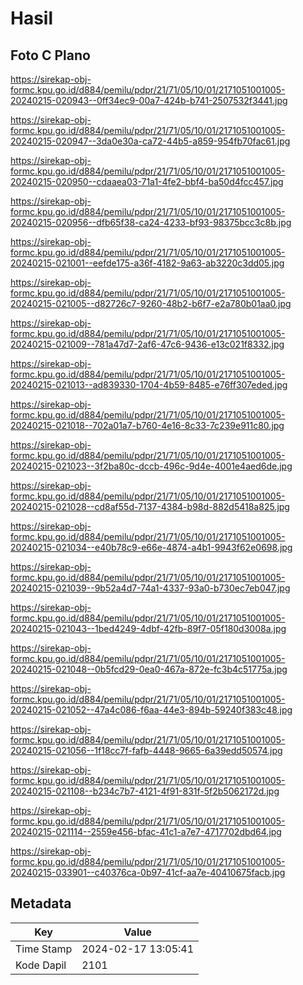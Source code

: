 # Hasil

## Foto C Plano

https://sirekap-obj-formc.kpu.go.id/d884/pemilu/pdpr/21/71/05/10/01/2171051001005-20240215-020943--0ff34ec9-00a7-424b-b741-2507532f3441.jpg

https://sirekap-obj-formc.kpu.go.id/d884/pemilu/pdpr/21/71/05/10/01/2171051001005-20240215-020947--3da0e30a-ca72-44b5-a859-954fb70fac61.jpg

https://sirekap-obj-formc.kpu.go.id/d884/pemilu/pdpr/21/71/05/10/01/2171051001005-20240215-020950--cdaaea03-71a1-4fe2-bbf4-ba50d4fcc457.jpg

https://sirekap-obj-formc.kpu.go.id/d884/pemilu/pdpr/21/71/05/10/01/2171051001005-20240215-020956--dfb65f38-ca24-4233-bf93-98375bcc3c8b.jpg

https://sirekap-obj-formc.kpu.go.id/d884/pemilu/pdpr/21/71/05/10/01/2171051001005-20240215-021001--eefde175-a36f-4182-9a63-ab3220c3dd05.jpg

https://sirekap-obj-formc.kpu.go.id/d884/pemilu/pdpr/21/71/05/10/01/2171051001005-20240215-021005--d82726c7-9260-48b2-b6f7-e2a780b01aa0.jpg

https://sirekap-obj-formc.kpu.go.id/d884/pemilu/pdpr/21/71/05/10/01/2171051001005-20240215-021009--781a47d7-2af6-47c6-9436-e13c021f8332.jpg

https://sirekap-obj-formc.kpu.go.id/d884/pemilu/pdpr/21/71/05/10/01/2171051001005-20240215-021013--ad839330-1704-4b59-8485-e76ff307eded.jpg

https://sirekap-obj-formc.kpu.go.id/d884/pemilu/pdpr/21/71/05/10/01/2171051001005-20240215-021018--702a01a7-b760-4e16-8c33-7c239e911c80.jpg

https://sirekap-obj-formc.kpu.go.id/d884/pemilu/pdpr/21/71/05/10/01/2171051001005-20240215-021023--3f2ba80c-dccb-496c-9d4e-4001e4aed6de.jpg

https://sirekap-obj-formc.kpu.go.id/d884/pemilu/pdpr/21/71/05/10/01/2171051001005-20240215-021028--cd8af55d-7137-4384-b98d-882d5418a825.jpg

https://sirekap-obj-formc.kpu.go.id/d884/pemilu/pdpr/21/71/05/10/01/2171051001005-20240215-021034--e40b78c9-e66e-4874-a4b1-9943f62e0698.jpg

https://sirekap-obj-formc.kpu.go.id/d884/pemilu/pdpr/21/71/05/10/01/2171051001005-20240215-021039--9b52a4d7-74a1-4337-93a0-b730ec7eb047.jpg

https://sirekap-obj-formc.kpu.go.id/d884/pemilu/pdpr/21/71/05/10/01/2171051001005-20240215-021043--1bed4249-4dbf-42fb-89f7-05f180d3008a.jpg

https://sirekap-obj-formc.kpu.go.id/d884/pemilu/pdpr/21/71/05/10/01/2171051001005-20240215-021048--0b5fcd29-0ea0-467a-872e-fc3b4c51775a.jpg

https://sirekap-obj-formc.kpu.go.id/d884/pemilu/pdpr/21/71/05/10/01/2171051001005-20240215-021052--47a4c086-f6aa-44e3-894b-59240f383c48.jpg

https://sirekap-obj-formc.kpu.go.id/d884/pemilu/pdpr/21/71/05/10/01/2171051001005-20240215-021056--1f18cc7f-fafb-4448-9665-6a39edd50574.jpg

https://sirekap-obj-formc.kpu.go.id/d884/pemilu/pdpr/21/71/05/10/01/2171051001005-20240215-021108--b234c7b7-4121-4f91-831f-5f2b5062172d.jpg

https://sirekap-obj-formc.kpu.go.id/d884/pemilu/pdpr/21/71/05/10/01/2171051001005-20240215-021114--2559e456-bfac-41c1-a7e7-4717702dbd64.jpg

https://sirekap-obj-formc.kpu.go.id/d884/pemilu/pdpr/21/71/05/10/01/2171051001005-20240215-033901--c40376ca-0b97-41cf-aa7e-40410675facb.jpg


## Metadata

| Key        | Value               |
| ---------- | ------------------- |
| Time Stamp | 2024-02-17 13:05:41 |
| Kode Dapil | 2101                |



